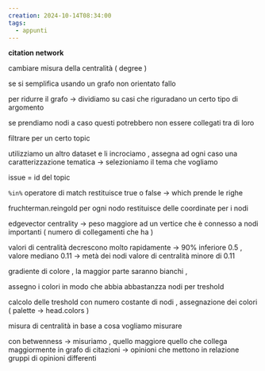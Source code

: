 ```yaml
---
creation: 2024-10-14T08:34:00
tags:
  - appunti
---
```

**citation network**

cambiare misura della centralità ( degree )

se si semplifica usando un grafo non orientato fallo 

per ridurre il grafo -> dividiamo su casi che riguradano un certo tipo di argomento 

se prendiamo nodi a caso questi potrebbero non essere collegati tra di loro 

filtrare per un certo topic 

utilizziamo un altro dataset e li incrociamo , assegna ad ogni caso una caratterizzazione tematica -> selezioniamo il tema che vogliamo 

issue = id del topic

`%in%` operatore di match restituisce true o false -> which prende le righe

fruchterman.reingold per ogni nodo restituisce delle coordinate per i nodi 

edgevector centrality -> peso maggiore ad un vertice che è connesso a nodi importanti ( numero di collegamenti che ha )

valori di centralità decrescono molto rapidamente -> 90% inferiore 0.5 , valore mediano 0.11 -> metà dei nodi valore di centralità minore di 0.11 

gradiente di colore , la maggior parte saranno bianchi , 

assegno i colori in modo che abbia abbastanzza nodi per treshold

calcolo delle treshold con numero costante di nodi , assegnazione dei colori ( palette -> head.colors )

misura di centralità in base a cosa vogliamo misurare 

con betwenness -> misuriamo , quello maggiore quello che collega maggiormente 
in grafo di citazioni -> opinioni che mettono in relazione gruppi di opinioni differenti

